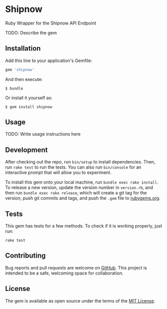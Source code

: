 # Shipnow

Ruby Wrapper for the Shipnow API Endpoint

TODO: Describe the gem

## Installation

Add this line to your application's Gemfile:

```ruby
gem 'shipnow'
```

And then execute:

    $ bundle

Or install it yourself as:

    $ gem install shipnow

## Usage

TODO: Write usage instructions here

## Development

After checking out the repo, run `bin/setup` to install dependencies. Then, run `rake test` to run the tests. You can also run `bin/console` for an interactive prompt that will allow you to experiment.

To install this gem onto your local machine, run `bundle exec rake install`. To release a new version, update the version number in `version.rb`, and then run `bundle exec rake release`, which will create a git tag for the version, push git commits and tags, and push the `.gem` file to [rubygems.org](https://rubygems.org).

## Tests

This gem has tests for a few methods. To check if it is working properly, just run:

    rake test

## Contributing

Bug reports and pull requests are welcome on [GitHub](https://github.com/goodpeople/shipnow-ruby). This project is intended to be a safe, welcoming space for collaboration.


## License

The gem is available as open source under the terms of the [MIT License](http://opensource.org/licenses/MIT).
